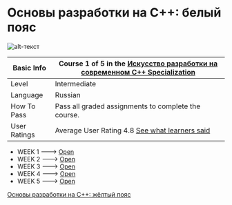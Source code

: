 # Основы разработки на C++: белый пояс

![alt-текст](https://github.com/eemintz/basics-of-c-plus-plus-development-white-belt/blob/master/img.jpg)

| Basic Info | Course 1 of 5 in the [Искусство разработки на современном C++ Specialization](https://www.coursera.org/learn/c-plus-plus-white)|
| ------------- | ------------- |
| Level | Intermediate |
| Language | Russian |
| How To Pass | Pass all graded assignments to complete the course. |
| User Ratings | Average User Rating 4.8 [See what learners said](https://www.coursera.org/learn/c-plus-plus-white#ratings)|

* WEEK 1 ---> [Open](https://github.com/eemintz/basics-of-c-plus-plus-development-white-belt/tree/master/Week_1)
* WEEK 2 ---> [Open](https://github.com/eemintz/basics-of-c-plus-plus-development-white-belt/tree/master/Week_2)
* WEEK 3 ---> [Open](https://github.com/eemintz/basics-of-c-plus-plus-development-white-belt/tree/master/Week_3)
* WEEK 4 ---> [Open](https://github.com/eemintz/basics-of-c-plus-plus-development-white-belt/tree/master/Week_4)
* WEEK 5 ---> [Open](https://github.com/eemintz/basics-of-c-plus-plus-development-white-belt/tree/master/Week_5)

[Основы разработки на C++: жёлтый пояс](https://github.com/eemintz/basics-of-c-plus-plus-development-yellow-belt)

